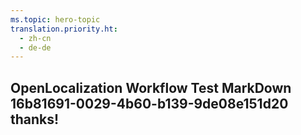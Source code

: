 ```yaml
---
ms.topic: hero-topic
translation.priority.ht: 
  - zh-cn
  - de-de
---
```

## OpenLocalization Workflow Test MarkDown 16b81691-0029-4b60-b139-9de08e151d20 thanks!
